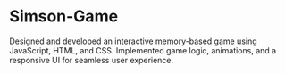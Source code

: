 # Simson-Game
Designed and developed an interactive memory-based game using JavaScript, HTML, and CSS. Implemented game logic, animations, and a responsive UI for seamless user experience.
